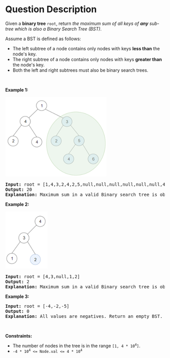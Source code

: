 # Question Description

<p>Given a <strong>binary tree</strong> <code>root</code>, return <em>the maximum sum of all keys of <strong>any</strong> sub-tree which is also a Binary Search Tree (BST)</em>.</p>

<p>Assume a BST is defined as follows:</p>

<ul>
	<li>The left subtree of a node contains only nodes with keys <strong>less than</strong> the node&#39;s key.</li>
	<li>The right subtree of a node contains only nodes with keys <strong>greater than</strong> the node&#39;s key.</li>
	<li>Both the left and right subtrees must also be binary search trees.</li>
</ul>

<p>&nbsp;</p>
<p><strong>Example 1:</strong></p>

<p><img alt="" src="sample_1_1709.png" style="width: 320px; height: 250px;" /></p>

<pre>
<strong>Input:</strong> root = [1,4,3,2,4,2,5,null,null,null,null,null,null,4,6]
<strong>Output:</strong> 20
<strong>Explanation:</strong> Maximum sum in a valid Binary search tree is obtained in root node with key equal to 3.
</pre>

<p><strong>Example 2:</strong></p>

<p><img alt="" src="sample_2_1709.png" style="width: 134px; height: 180px;" /></p>

<pre>
<strong>Input:</strong> root = [4,3,null,1,2]
<strong>Output:</strong> 2
<strong>Explanation:</strong> Maximum sum in a valid Binary search tree is obtained in a single root node with key equal to 2.
</pre>

<p><strong>Example 3:</strong></p>

<pre>
<strong>Input:</strong> root = [-4,-2,-5]
<strong>Output:</strong> 0
<strong>Explanation:</strong> All values are negatives. Return an empty BST.
</pre>

<p>&nbsp;</p>
<p><strong>Constraints:</strong></p>

<ul>
	<li>The number of nodes in the tree is in the range <code>[1, 4 * 10<sup>4</sup>]</code>.</li>
	<li><code>-4 * 10<sup>4</sup> &lt;= Node.val &lt;= 4 * 10<sup>4</sup></code></li>
</ul>
